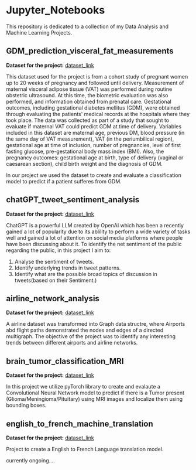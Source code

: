 # Jupyter_Notebooks

This repository is dedicated to a collection of my Data Analysis and Machine Learning Projects.

## GDM_prediction_visceral_fat_measurements 

**Dataset for the project:** [dataset_link](https://physionet.org/content/maternal-visceral-adipose/1.0.0/) 

This dataset used for the project is from a cohort study of pregnant women up to 20 weeks of pregnancy and followed until delivery. Measurement of maternal visceral adipose tissue (VAT) was performed during routine obstetric ultrasound. At this time, the biometric evaluation was also performed, and information obtained from prenatal care. Gestational outcomes, including gestational diabetes mellitus (GDM), were obtained through evaluating the patients' medical records at the hospitals where they took place. The data was collected as part of a study that sought to evaluate if maternal VAT could predict GDM at time of delivery. Variables included in this dataset are maternal age, previous DM, blood pressure (in the same day of VAT measurement), VAT (in the periumbilical region), gestational age at time of inclusion, number of pregnancies, level of first fasting glucose, pre-gestational body mass index (BMI). Also, the pregnancy outcomes: gestational age at birth, type of delivery (vaginal or caesarean section), child birth weight and the diagnosis of GDM.

In our project we used the dataset to create and evaluate a classification model to predict if a patient sufferes from GDM.

## chatGPT_tweet_sentiment_analysis

**Dataset for the project:** [dataset_link](https://www.kaggle.com/datasets/khalidryder777/500k-chatgpt-tweets-jan-mar-2023)

ChatGPT is a powerful LLM created by OpenAI which has been a recently gained a lot of popularity due to its ablility to perform a wide variety of tasks well and gained a lot of attention on social media platforms where people have been discussing about it. To identify the net sentiment of the public regarding the public, in this project I aim to:
1) Analyse the sentiment of tweets.
2) Identify underlying trends in tweet patterns.
3) Identify what are the possible broad topics of discussion in tweets(based on their Sentiment.)

## airline_network_analysis 

**Dataset for the project:** [dataset_link](https://openflights.org/data.html)

A airline dataset was transformed into Graph data structre, where Airports abd flight paths demonstrated the nodes and edges of a directed multigraph. The objective of the project was to identify any interesting trends between different airports and airline networks.



## brain_tumor_classification_MRI

**Dataset for the project:** [dataset_link](https://www.kaggle.com/datasets/ahmedsorour1/mri-for-brain-tumor-with-bounding-boxes)

In this project we utilize pyTorch library to create and evalaute a Convolutional Neural Network model to predict if there is a Tumor present (Glioma/Meningioma/Pituitary) using MRI images and localize them using bounding boxes. 

## english_to_french_machine_translation 

**Dataset for the project:** [dataset_link](https://www.kaggle.com/datasets/dhruvildave/en-fr-translation-dataset)

Project to create a English to French Language translation model.

currently ongoing....